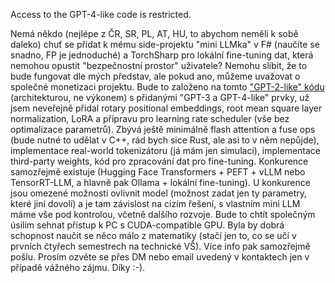 ﻿Access to the GPT-4-like code is restricted.

Nemá někdo (nejlépe z ČR, SR, PL, AT, HU, to abychom neměli k sobě daleko) chuť se přidat k mému side-projektu "mini LLMka" v F# (naučíte se snadno, FP je jednoduché) a TorchSharp pro lokální fine-tuning dat, která nemohou opustit "bezpečnostní prostor" uživatele? Nemohu slíbit, že to bude fungovat dle mých představ, ale pokud ano, můžeme uvažovat o společné monetizaci projektu. Bude to založeno na tomto ["GPT-2-like" kódu](https://github.com/MiroslavHustak/ML_DL_SQL_Educational_Code/tree/master/OracleAndMsSqlServerEduCode/NeuralNetworks/DeepLearning/TorchSharp/LLM/GPT-2-like_LLM) (architekturou, ne výkonem) s přidanými "GPT-3 a GPT-4-like" prvky, už jsem neveřejně přidal rotary positional embeddings, root mean square layer normalization, LoRA a přípravu pro learning rate scheduler (vše bez optimalizace parametrů). Zbývá ještě minimálně flash attention a fuse ops (bude nutné to udělat v C++, rád bych sice Rust, ale asi to v něm nepůjde), implementace real-world tokenizátoru (já mám jen simulaci), implementace third-party weights, kód pro zpracování dat pro fine-tuning. Konkurence samozřejmě existuje (Hugging Face Transformers + PEFT + vLLM nebo TensorRT-LLM, a hlavně pak Ollama + lokální fine-tuning). U konkurence jsou omezené možnosti ovlivnit model (možnost zadat jen ty parametry, které jiní dovolí) a je tam závislost na cizím řešení, s vlastním mini LLM máme vše pod kontrolou, včetně dalšího rozvoje. Bude to chtít společným úsilím sehnat přístup k PC s CUDA-compatible GPU. Byla by dobrá schopnost naučit se něco málo z matematiky (stačí jen to, co se učí v prvních čtyřech semestrech na technické VŠ). Více info pak samozřejmě pošlu. Prosím ozvěte se přes DM nebo email uvedený v kontaktech jen v případě vážného zájmu. Díky :-).

